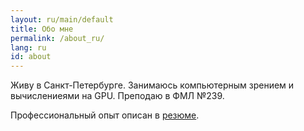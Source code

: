 ```yaml
---
layout: ru/main/default
title: Обо мне
permalink: /about_ru/
lang: ru
id: about
---
```


Живу в Санкт-Петербурге. Занимаюсь компьютерным зрением и вычислениеями на GPU. Преподаю в ФМЛ №239.

Профессиональный опыт описан в [резюме](/cv/Polyarniy_CV.pdf).
